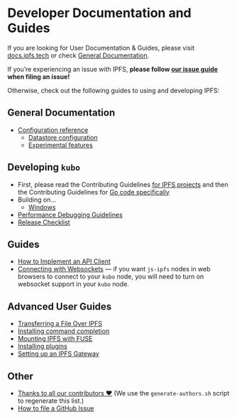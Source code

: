 # Developer Documentation and Guides

If you are looking for User Documentation & Guides, please visit [docs.ipfs.tech](https://docs.ipfs.tech/) or check [General Documentation](#general-documentation).

If you’re experiencing an issue with IPFS, **please follow [our issue guide](github-issue-guide.md) when filing an issue!**

Otherwise, check out the following guides to using and developing IPFS:

## General Documentation

- [Configuration reference](config.md)
    - [Datastore configuration](datastores.md)
    - [Experimental features](experimental-features.md)

## Developing `kubo`

- First, please read the Contributing Guidelines [for IPFS projects](https://github.com/ipfs/community/blob/master/CONTRIBUTING.md) and then the Contributing Guidelines for [Go code specifically](https://github.com/ipfs/community/blob/master/CONTRIBUTING_GO.md)
- Building on…
    - [Windows](windows.md)
- [Performance Debugging Guidelines](debug-guide.md)
- [Release Checklist](releases.md)

## Guides

- [How to Implement an API Client](implement-api-bindings.md)
- [Connecting with Websockets](transports.md) — if you want `js-ipfs` nodes in web browsers to connect to your `kubo` node, you will need to turn on websocket support in your `kubo` node.

## Advanced User Guides

- [Transferring a File Over IPFS](file-transfer.md)
- [Installing command completion](command-completion.md)
- [Mounting IPFS with FUSE](fuse.md)
- [Installing plugins](plugins.md)
- [Setting up an IPFS Gateway](https://github.com/jmfrank63/kubo/blob/master/docs/gateway.md)

## Other

- [Thanks to all our contributors ❤️](AUTHORS) (We use the `generate-authors.sh` script to regenerate this list.)
- [How to file a GitHub Issue](github-issue-guide.md)
